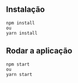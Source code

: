 ## Instalação

```
npm install
ou
yarn install
```

## Rodar a aplicação

```
npm start
ou
yarn start
```